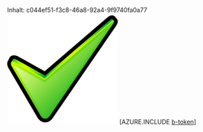 Inhalt: c044ef51-f3c8-46a8-92a4-9f9740fa0a77![Bild](5695203b-352e-44a8-b2b7-d4a3557d3ad3.png)
[AZURE.INCLUDE [b-token](394e7899-e76f-438f-bcc6-8184194bc776.md)]
